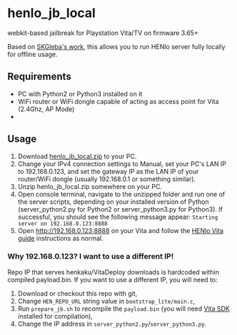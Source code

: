 # henlo_jb_local
webkit-based jailbreak for Playstation Vita/TV on firmware 3.65+

Based on [SKGleba's work](https://github.com/SKGleba/henlo_jb), this allows you to run HENlo server fully locally for offline usage.

## Requirements
- PC with Python2 or Python3 installed on it
- WiFi router or WiFi dongle capable of acting as access point for Vita (2.4Ghz, AP Mode)
- 

## Usage
1. Download [henlo_jb_local.zip](https://github.com/loomweaver/henlo_jb/releases/tag/henlo_jb_local) to your PC. 
2. Change your IPv4 connection settings to Manual, set your PC's LAN IP  to 192.168.0.123, and set the gateway IP as the LAN IP of your router/WiFi dongle (usually 192.168.0.1 or something similar).
3. Unzip henlo_jb_local.zip somewhere on your PC. 
4. Open console terminal, navigate to the unzipped folder and run one of the server scripts, depending on your installed version of Python (server_python2.py for Python2 or server_python3.py for Python3). If successful, you should see the following message appear: `Starting server on 192.168.0.123:8888`
5. Open http://192.168.0.123:8888 on your Vita and follow the [HENlo Vita guide](https://vita.hacks.guide/using-henlo.html) instructions as normal.

### Why 192.168.0.123? I want to use a different IP!
Repo IP that serves henkaku/VitaDeploy downloads is hardcoded within compiled payload.bin. If you want to use a different IP, you will need to:
1. Download or checkout this repo with git,
2. Change `HEN_REPO_URL` string value in `bootstrap_lite/main.c`,
3. Run `prepare_jb.sh` to recompile the `payload.bin` (you will need [Vita SDK](https://vitasdk.org/) installed for compilation),
4. Change the IP address in `server_python2.py`/`server_python3.py`.
